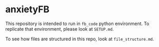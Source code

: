 # anxietyFB

This repository is intended to run in `fb_code` python environment. To replicate that environment, please look at `SETUP.md`. 

To see how files are structured in this repo, look at `file_structure.md`. 
